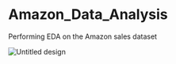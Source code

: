 # Amazon_Data_Analysis
Performing EDA on the Amazon sales dataset



![Untitled design](https://github.com/Srijita2002/Amazon_Data_Analysis/assets/111299389/4ee5335f-bc5c-42d1-b519-886e9e494780)
